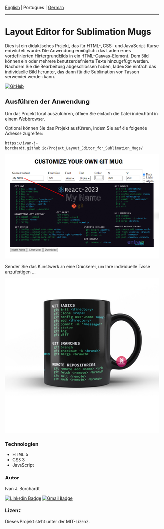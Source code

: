 [English](./readme.md) | Português | [German](./README-de_DE.md)

---

# Layout Editor for Sublimation Mugs 

Dies ist ein didaktisches Projekt, das für HTML-, CSS- und JavaScript-Kurse entwickelt wurde. Die Anwendung ermöglicht das Laden eines vordefinierten Hintergrundbilds in ein HTML-Canvas-Element.
Dem Bild können ein oder mehrere benutzerdefinierte Texte hinzugefügt werden. Nachdem Sie die Bearbeitung abgeschlossen haben, laden Sie einfach das individuelle Bild herunter, das dann für die Sublimation von Tassen verwendet werden kann.

 

[![GitHub](https://img.shields.io/github/license/ivan-j-borchardt/ExemplosCursoVanillaJS)](./LICENSE)


## Ausführen der Anwendung

Um das Projekt lokal auszuführen, öffnen Sie einfach die Datei index.html in einem Webbrowser.

Optional können Sie das Projekt ausführen, indem Sie auf die folgende Adresse zugreifen:

    https://ivan-j-borchardt.github.io/Project_Layout_Editor_for_Sublimation_Mugs/

![Screen](print1.png)


Senden Sie das Kunstwerk an eine Druckerei, um Ihre individuelle Tasse anzufertigen ...

![Alt text](mockBlack.jpg)

### Technologien

- HTML 5
- CSS 3 
- JavaScript

### Autor
Ivan J. Borchardt

[![Linkedin Badge](https://img.shields.io/badge/-Ivan-blue?style=flat-square&logo=Linkedin&logoColor=white&link=https://www.linkedin.com/in/ivan-borchardt/)](https://www.linkedin.com/in/ivan-borchardt/) 
[![Gmail Badge](https://img.shields.io/badge/-ivan.borchardt.cobol@gmail.com-c14438?style=flat-square&logo=Gmail&logoColor=white&link=mailto:ivan.borchardt.cobol@gmail.com)](mailto:ivan.borchardt.cobol@gmail.com)

### Lizenz
Dieses Projekt steht unter der MIT-Lizenz.
